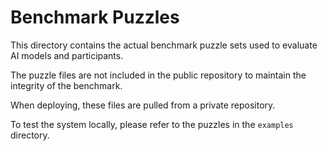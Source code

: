 # Benchmark Puzzles

This directory contains the actual benchmark puzzle sets used to evaluate AI models and participants.

The puzzle files are not included in the public repository to maintain the integrity of the benchmark. 

When deploying, these files are pulled from a private repository.

To test the system locally, please refer to the puzzles in the `examples` directory.